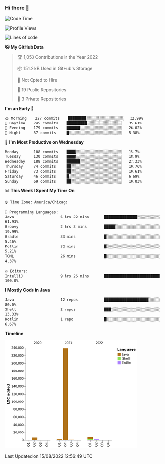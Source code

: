 ### Hi there 👋


<!--START_SECTION:waka-->
![Code Time](http://img.shields.io/badge/Code%20Time-2%2C463%20hrs%2045%20mins-blue)

![Profile Views](http://img.shields.io/badge/Profile%20Views-1-blue)

![Lines of code](https://img.shields.io/badge/From%20Hello%20World%20I%27ve%20Written-259%20Thousand%20lines%20of%20code-blue)

**🐱 My GitHub Data** 

> 🏆 1,053 Contributions in the Year 2022
 > 
> 📦 151.2 kB Used in GitHub's Storage 
 > 
> 🚫 Not Opted to Hire
 > 
> 📜 19 Public Repositories 
 > 
> 🔑 3 Private Repositories  
 > 
**I'm an Early 🐤** 

```text
🌞 Morning    227 commits    ████████░░░░░░░░░░░░░░░░░   32.99% 
🌆 Daytime    245 commits    █████████░░░░░░░░░░░░░░░░   35.61% 
🌃 Evening    179 commits    ██████░░░░░░░░░░░░░░░░░░░   26.02% 
🌙 Night      37 commits     █░░░░░░░░░░░░░░░░░░░░░░░░   5.38%

```
📅 **I'm Most Productive on Wednesday** 

```text
Monday       108 commits    ████░░░░░░░░░░░░░░░░░░░░░   15.7% 
Tuesday      130 commits    ████░░░░░░░░░░░░░░░░░░░░░   18.9% 
Wednesday    188 commits    ██████░░░░░░░░░░░░░░░░░░░   27.33% 
Thursday     74 commits     ██░░░░░░░░░░░░░░░░░░░░░░░   10.76% 
Friday       73 commits     ██░░░░░░░░░░░░░░░░░░░░░░░   10.61% 
Saturday     46 commits     █░░░░░░░░░░░░░░░░░░░░░░░░   6.69% 
Sunday       69 commits     ██░░░░░░░░░░░░░░░░░░░░░░░   10.03%

```


📊 **This Week I Spent My Time On** 

```text
⌚︎ Time Zone: America/Chicago

💬 Programming Languages: 
Java                     6 hrs 22 mins       ███████████████░░░░░░░░░░   61.93% 
Groovy                   2 hrs 3 mins        █████░░░░░░░░░░░░░░░░░░░░   19.99% 
Gradle                   33 mins             █░░░░░░░░░░░░░░░░░░░░░░░░   5.46% 
Kotlin                   32 mins             █░░░░░░░░░░░░░░░░░░░░░░░░   5.21% 
TOML                     26 mins             █░░░░░░░░░░░░░░░░░░░░░░░░   4.37%

🔥 Editors: 
IntelliJ                 9 hrs 26 mins       █████████████████████████   100.0%

```

**I Mostly Code in Java** 

```text
Java                     12 repos            ████████████████████░░░░░   80.0% 
Shell                    2 repos             ███░░░░░░░░░░░░░░░░░░░░░░   13.33% 
Kotlin                   1 repo              █░░░░░░░░░░░░░░░░░░░░░░░░   6.67%

```


**Timeline**

![Chart not found](https://raw.githubusercontent.com/powercasgamer/powercasgamer/master/charts/bar_graph.png) 


 Last Updated on 15/08/2022 12:56:49 UTC
<!--END_SECTION:waka-->
